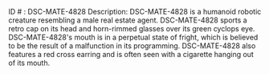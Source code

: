 ID # : DSC-MATE-4828
Description: DSC-MATE-4828 is a humanoid robotic creature resembling a male real estate agent. DSC-MATE-4828 sports a retro cap on its head and horn-rimmed glasses over its green cyclops eye. DSC-MATE-4828's mouth is in a perpetual state of fright, which is believed to be the result of a malfunction in its programming. DSC-MATE-4828 also features a red cross earring and is often seen with a cigarette hanging out of its mouth.